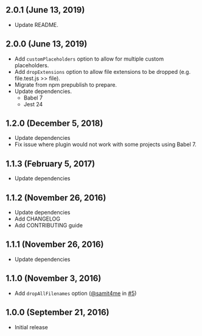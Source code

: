 ## 2.0.1 (June 13, 2019)
- Update README.

## 2.0.0 (June 13, 2019)
- Add `customPlaceholders` option to allow for multiple custom placeholders.
- Add `dropExtensions` option to allow file extensions to be dropped (e.g. file.test.js >> file).
- Migrate from npm prepublish to prepare.
- Update dependencies.
    - Babel 7
    - Jest 24

## 1.2.0 (December 5, 2018)
* Update dependencies
* Fix issue where plugin would not work with some projects using Babel 7.

## 1.1.3 (February 5, 2017)
* Update dependencies

## 1.1.2 (November 26, 2016)
* Update dependencies
* Add CHANGELOG
* Add CONTRIBUTING guide

## 1.1.1 (November 26, 2016)
* Update dependencies

## 1.1.0 (November 3, 2016)
* Add `dropAllFilenames` option ([@samit4me](https://github.com/samit4me) in [#5](https://github.com/samit4me/babel-plugin-filenamespace/pull/5))

## 1.0.0 (September 21, 2016)
* Initial release